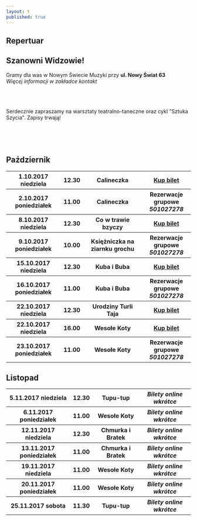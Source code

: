 ```yaml
---
layout: t
published: true
---
```


<link rel="stylesheet" href="https://unpkg.com/purecss@0.6.2/build/pure-min.css" integrity="sha384-UQiGfs9ICog+LwheBSRCt1o5cbyKIHbwjWscjemyBMT9YCUMZffs6UqUTd0hObXD" crossorigin="anonymous">







## Repertuar  

## Szanowni Widzowie!

Gramy dla was w Nowym Świecie Muzyki przy <strong>ul. Nowy Świat 63</strong> <br />
<i> Więcej informacji w zakładce kontakt</i> 
<br /><br /><br /><br /> 

Serdecznie zapraszamy na warsztaty teatralno-taneczne oraz cykl "Sztuka Szycia". Zapisy trwają!
<br /><br />
	
<br /><br />

## Październik

<table class="pure-table">
<tr>
		<th>1.10.2017 niedziela</th>
		<th>12.30</th>
		<th>Calineczka</th>
		<th><a href="https://ewejsciowki.pl/embedded/rezerwacja/77776
    ">Kup bilet</a></th>
	</tr>
	<tr>
		<th>2.10.2017 poniedziałek</th>
		<th>11.00</th>
		<th>Calineczka</th>
		<th>Rezerwacje grupowe <i><br />501027278</i></th>
	</tr>
	<tr>
		<th>8.10.2017 niedziela</th>
		<th>12.30</th>
		<th>Co w trawie bzyczy</th>
		<th><a href="https://ewejsciowki.pl/embedded/rezerwacja/77777
    ">Kup bilet</a></th>
	</tr>
	<tr>
		<th>9.10.2017 poniedziałek</th>
		<th>10.00</th>
		<th>Księżniczka na ziarnku grochu</th>
		<th>Rezerwacje grupowe <i><br />501027278</i></th>
	</tr>
	<tr>
		<th>15.10.2017 niedziela</th>
		<th>12.30</th>
		<th>Kuba i Buba</th>
		<th><a href="https://ewejsciowki.pl/embedded/rezerwacja/77778
    ">Kup bilet</a></th>
	</tr>
	<tr>
		<th>16.10.2017 poniedziałek</th>
		<th>11.00</th>
		<th>Kuba i Buba</th>
		<th>Rezerwacje grupowe <i><br />501027278</i></th>
	</tr>
	<tr>
		<th>22.10.2017 niedziela</th>
		<th>12.30</th>
		<th>Urodziny Turli Taja</th>
		<th><a href="https://ewejsciowki.pl/embedded/rezerwacja/78179
    ">Kup bilet</a></th>
	</tr>
	<tr>
		<th>22.10.2017 niedziela</th>
		<th>16.00</th>
		<th>Wesołe Koty</th>
		<th><a href="https://ewejsciowki.pl/embedded/rezerwacja/77779
    ">Kup bilet</a></th>
	</tr>
	<tr>
		<th>23.10.2017 poniedziałek</th>
		<th>11.00</th>
		<th>Wesołe Koty</th>
		<th>Rezerwacje grupowe <i><br />501027278</i></th>
	</tr>
<!-- 	<tr>
		<th>29.10.2017 niedziela</th>
		<th>12.30</th>
		<th>Urodziny Turli Taja</th>
		<th><a href="https://ewejsciowki.pl/embedded/rezerwacja/67921
    ">Kup bilet</a></th>
	</tr>
	<tr>
		<th>29.10.2017 niedziela</th>
		<th>16.00</th>
		<th>Księżniczka na ziarnku grochu</th>
		<th><a href="https://ewejsciowki.pl/embedded/rezerwacja/67921
    ">Kup bilet</a></th>
	</tr>
	<tr>
		<th>30.10.2017 poniedziałek</th>
		<th>11.00</th>
		<th>Księżniczka na ziarnku grochu</th>
		<th><a href="https://ewejsciowki.pl/embedded/rezerwacja/67921
    ">Kup bilet</a></th>
	</tr> -->
	
</table>

## Listopad

<table class="pure-table">
	<tr>
		<th>5.11.2017 niedziela</th>
		<th>12.30</th>
		<th>Tupu-tup<br /><small><i><premiera</i></small></th>
		<th><i>Bilety online wkrótce<i/></th>
	</tr>
	<tr>
		<th>6.11.2017 poniedziałek</th>
		<th>11.00</th>
		<th>Wesołe Koty</th>
		<th><i>Bilety online wkrótce<i/></th>
	</tr>
	<tr>
		<th>12.11.2017 niedziela</th>
		<th>12.30</th>
		<th>Chmurka i Bratek</th>
		<th><i>Bilety online wkrótce<i/></th>
	</tr>
	<tr>
		<th>13.11.2017 poniedziałek</th>
		<th>11.00</th>
		<th>Chmurka i Bratek</th>
		<th><i>Bilety online wkrótce<i/></th>
	</tr>
	<tr>
		<th>19.11.2017 niedziela</th>
		<th>11.00</th>
		<th>Wesołe Koty</th>
		<th><i>Bilety online wkrótce<i/></th>
	</tr>
	<tr>
		<th>20.11.2017 poniedziałek</th>
		<th>11.00</th>
		<th>Wesołe Koty</th>
		<th><i>Bilety online wkrótce<i/></th>
	</tr>
	<tr>
		<th>25.11.2017 sobota</th>
		<th>11.30</th>
		<th>Tupu-tup</th>
		<th><i>Bilety online wkrótce<i/></th>
	</tr>
</table>



<style>
.pure-table thead {
    background-color: rgba(143, 223, 255, 0.19) !important;
    color: #000;
    text-align: left;
    vertical-align: bottom;
}
</style>
